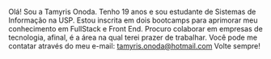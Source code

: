 

<!---
tamyrisonoda/tamyrisonoda is a ✨ special ✨ repository because its `README.md` (this file) appears on your GitHub profile.
You can click the Preview link to take a look at your changes.
--->
Olá!  Sou a Tamyris Onoda. 
Tenho 19 anos e sou estudante de Sistemas de Informação na USP. 
Estou inscrita em dois bootcamps para aprimorar meu conhecimento em FullStack e Front End.
Procuro colaborar em empresas de tecnologia, afinal, é a área na qual terei prazer de trabalhar.
Você pode me contatar através do meu e-mail: tamyris.onoda@hotmail.com
Volte sempre!
